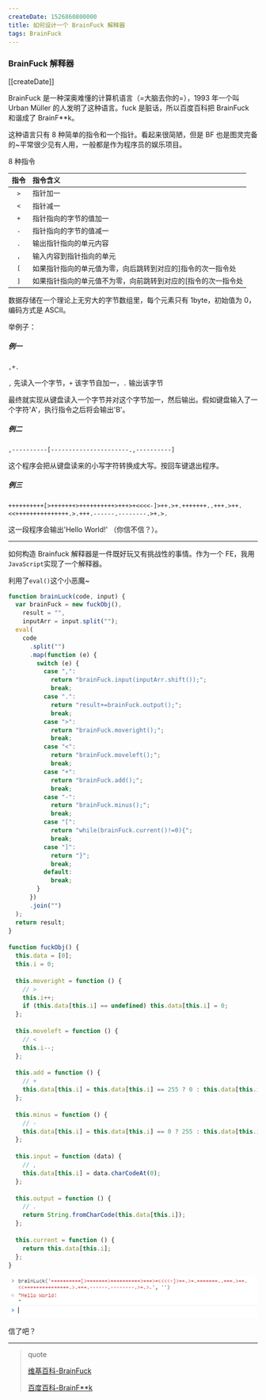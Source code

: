 ```yaml
---
createDate: 1526860800000
title: 如何设计一个 BrainFuck 解释器
tags: BrainFuck
---
```


### BrainFuck 解释器

[[createDate]]

BrainFuck 是一种深奥难懂的计算机语言（=大脑去你的=），1993 年一个叫 Urban Müller 的人发明了这种语言。fuck 是脏话，所以百度百科把 BrainFuck 和谐成了 BrainF\*\*k。

这种语言只有 8 种简单的指令和一个指针。看起来很简陋，但是 BF 也是图灵完备的~平常很少见有人用，一般都是作为程序员的娱乐项目。

8 种指令

| 指令 | 指令含义                                                      |
| :--: | :------------------------------------------------------------ |
| `>`  | 指针加一                                                      |
| `<`  | 指针减一                                                      |
| `+`  | 指针指向的字节的值加一                                        |
| `-`  | 指针指向的字节的值减一                                        |
| `.`  | 输出指针指向的单元内容                                        |
| `,`  | 输入内容到指针指向的单元                                      |
| `[`  | 如果指针指向的单元值为零，向后跳转到对应的]指令的次一指令处   |
| `]`  | 如果指针指向的单元值不为零，向前跳转到对应的[指令的次一指令处 |

数据存储在一个理论上无穷大的字节数组里，每个元素只有 1byte，初始值为 0，编码方式是 ASCII。

举例子：

##### 例一

```
,+.
```

`,` 先读入一个字节，`+` 该字节自加一，`.` 输出该字节

最终就实现从键盘读入一个字节并对这个字节加一，然后输出。假如键盘输入了一个字符'A'，执行指令之后将会输出'B'。

##### 例二

```
,----------[----------------------.,----------]
```

这个程序会把从键盘读来的小写字符转换成大写。按回车键退出程序。

##### 例三

```
++++++++++[>+++++++>++++++++++>+++>+<<<<-]>++.>+.+++++++..+++.>++.<<+++++++++++++++.>.+++.------.--------.>+.>.
```

这一段程序会输出'Hello World!' （你信不信？）。

---

如何构造 Brainfuck 解释器是一件既好玩又有挑战性的事情。作为一个 FE，我用`JavaScript`实现了一个解释器。

利用了`eval()`这个小恶魔~

```js
function brainLuck(code, input) {
  var brainFuck = new fuckObj(),
    result = "",
    inputArr = input.split("");
  eval(
    code
      .split("")
      .map(function (e) {
        switch (e) {
          case ",":
            return "brainFuck.input(inputArr.shift());";
            break;
          case ".":
            return "result+=brainFuck.output();";
            break;
          case ">":
            return "brainFuck.moveright();";
            break;
          case "<":
            return "brainFuck.moveleft();";
            break;
          case "+":
            return "brainFuck.add();";
            break;
          case "-":
            return "brainFuck.minus();";
            break;
          case "[":
            return "while(brainFuck.current()!=0){";
            break;
          case "]":
            return "}";
            break;
          default:
            break;
        }
      })
      .join("")
  );
  return result;
}

function fuckObj() {
  this.data = [0];
  this.i = 0;

  this.moveright = function () {
    // >
    this.i++;
    if (this.data[this.i] == undefined) this.data[this.i] = 0;
  };

  this.moveleft = function () {
    // <
    this.i--;
  };

  this.add = function () {
    // +
    this.data[this.i] = this.data[this.i] == 255 ? 0 : this.data[this.i] + 1;
  };

  this.minus = function () {
    // -
    this.data[this.i] = this.data[this.i] == 0 ? 255 : this.data[this.i] - 1;
  };

  this.input = function (data) {
    // ,
    this.data[this.i] = data.charCodeAt(0);
  };

  this.output = function () {
    // .
    return String.fromCharCode(this.data[this.i]);
  };

  this.current = function () {
    return this.data[this.i];
  };
}
```

<img alt="brainfuck" src="./brainfuck.png">

信了吧？

---

> quote
>
> [维基百科-BrainFuck](https://en.wikipedia.org/wiki/Brainfuck)
>
> [百度百科-BrainF\*\*k](http://baike.baidu.com/link?url=_s021Jslpg08MTCSG8PdygXdUbPQYqaB0EzOaAJOl1FT1r3mFtG4doxsG1KDaWeP0ISV_24yU8-Mk32KeqHQkaMpv9dvw907eKUAkWWZ-OG)
